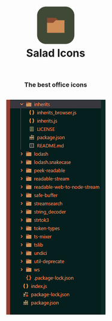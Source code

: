 <h1 align="center">
  <br>
    <img src="https://github.com/cenour4/Salad-icons/blob/main/logo.png" alt="logo" width="100">
  <br>
    Salad Icons
  <br><br>
 </h1>
 
 <h3 align="center">
  The best office icons
</h3>

<h2 align="center">
  <img src="https://github.com/cenour4/Salad-icons/blob/main/amostra-2.png" alt="amostra-1">
</h2>

